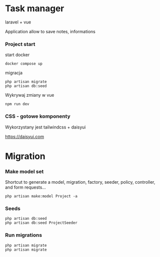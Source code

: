 

# Task manager
laravel + vue

Application allow to save notes, informations


### Project start

start docker

```
docker compose up
```

migracja

```
php artisan migrate
php artisan db:seed
```

Wykrywaj zmiany w vue

```
npm run dev
```


### CSS - gotowe komponenty

Wykorzystany jest  tailwindcss + daisyui

https://daisyui.com


# Migration

### Make model set

Shortcut to generate a model, migration, factory, seeder, policy, controller, and form requests...

```
php artisan make:model Project -a
```

### Seeds

```
php artisan db:seed
php artisan db:seed ProjectSeeder
```

### Run migrations

```
php artisan migrate
php artisan migrate
```